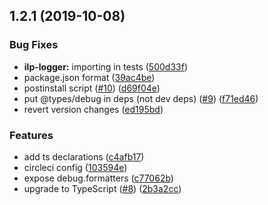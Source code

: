 ## 1.2.1 (2019-10-08)


### Bug Fixes

* **ilp-logger:** importing in tests ([500d33f](https://github.com/interledgerjs/interledgerjs/commit/500d33f))
* package.json format ([39ac4be](https://github.com/interledgerjs/interledgerjs/commit/39ac4be))
* postinstall script ([#10](https://github.com/interledgerjs/interledgerjs/issues/10)) ([d69f04e](https://github.com/interledgerjs/interledgerjs/commit/d69f04e))
* put @types/debug in deps (not dev deps) ([#9](https://github.com/interledgerjs/interledgerjs/issues/9)) ([f71ed46](https://github.com/interledgerjs/interledgerjs/commit/f71ed46))
* revert version changes ([ed195bd](https://github.com/interledgerjs/interledgerjs/commit/ed195bd))


### Features

* add ts declarations ([c4afb17](https://github.com/interledgerjs/interledgerjs/commit/c4afb17))
* circleci config ([103594e](https://github.com/interledgerjs/interledgerjs/commit/103594e))
* expose debug.formatters ([c77062b](https://github.com/interledgerjs/interledgerjs/commit/c77062b))
* upgrade to TypeScript ([#8](https://github.com/interledgerjs/interledgerjs/issues/8)) ([2b3a2cc](https://github.com/interledgerjs/interledgerjs/commit/2b3a2cc))



